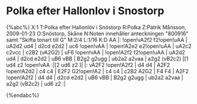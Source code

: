 # Polka efter Hallonlov i Snostorp

{%abc%}
X:1
T:Polka efter Hallonlöv i Snöstorp
R:Polka
Z:Patrik Månsson, 2009-01-23
O:Snöstorp, Skåne
N:Noten innehåller anteckningen "800916" samt "Skifta tonart till G"
M:2/4
L:1/16
K:D
AA |: !open!vA2f2 f2!open!uAA | uA2d2 ud4 | d2cd e2d2 | uc6 !open!vAA |
!open!A2e2 e2!open!uAA | uA2c2 c2vcc | c2B2 (vA2G2) | uF6 !open!vAA |
!open!A2f2 f2!open!uAA | uA2d2 ud4 | d2cd e2d2 | uB6 vBB |
B2g2 g2ugg | ub2a2 a2vaa | a2g2 (vB2c2) |[1 ud4 z2 !open!vAA :|[2 ud6 z2 ]|
|: vA2F2 !open!A2f2 | d4 d4 | A2F2 !open!A2d2 | c4 c4 | E2F2 G2!open!A2 | c4 c4 |
c2B2 A2G2 | F4 F4 | A2F2 !open!A2f2 | d4 d4 | d2cd e2d2 |
uB6 vBB | B2g2 g2ugg | ub2a2 a2vaa | a2g2 (vB2c2) | ud6 z2 :|


{%endabc%}

